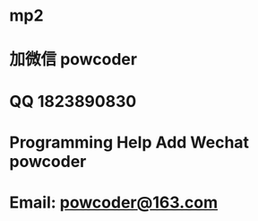 # mp2
# 加微信 powcoder

# QQ 1823890830

# Programming Help Add Wechat powcoder

# Email: powcoder@163.com

